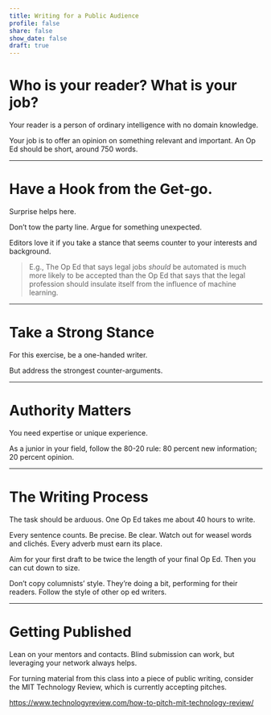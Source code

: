 ```yaml
---
title: Writing for a Public Audience
profile: false
share: false
show_date: false
draft: true
---
```



# Who is your reader? What is your job?

Your reader is a person of ordinary intelligence with no domain knowledge.

Your job is to offer an opinion on something relevant and important. An Op Ed should be short, around 750 words. 

---

# Have a Hook from the Get-go.

Surprise helps here.

Don’t tow the party line. Argue for something unexpected.

Editors love it if you take a stance that seems counter to your interests and background. 

> E.g., The Op Ed that says legal jobs _should_ be automated is much more likely to be accepted than the Op Ed that says that the legal profession should insulate itself from the influence of machine learning.

---

# Take a Strong Stance

For this exercise, be a one-handed writer.

But address the strongest counter-arguments.

---

# Authority Matters

You need expertise or unique experience.

As a junior in your field, follow the 80-20 rule: 80 percent new information; 20 percent opinion.

---

# The Writing Process

The task should be arduous. One Op Ed takes me about 40 hours to write. 

Every sentence counts. Be precise. Be clear. Watch out for weasel words and clichés. Every adverb must earn its place.

Aim for your first draft to be twice the length of your final Op Ed. Then you can cut down to size.

Don’t copy columnists’ style. They’re doing a bit, performing for their readers. Follow the style of other op ed writers.

---

# Getting Published

Lean on your mentors and contacts. Blind submission can work, but leveraging your network always helps.

For turning material from this class into a piece of public writing, consider the MIT Technology Review, which is currently accepting pitches.

https://www.technologyreview.com/how-to-pitch-mit-technology-review/
